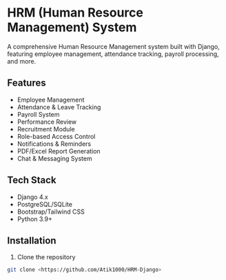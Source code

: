 # HRM (Human Resource Management) System

A comprehensive Human Resource Management system built with Django, featuring employee management, attendance tracking, payroll processing, and more.

## Features

- Employee Management
- Attendance & Leave Tracking
- Payroll System
- Performance Review
- Recruitment Module
- Role-based Access Control
- Notifications & Reminders
- PDF/Excel Report Generation
- Chat & Messaging System

## Tech Stack

- Django 4.x
- PostgreSQL/SQLite
- Bootstrap/Tailwind CSS
- Python 3.9+

## Installation

1. Clone the repository
```bash
git clone <https://github.com/Atik1000/HRM-Django>